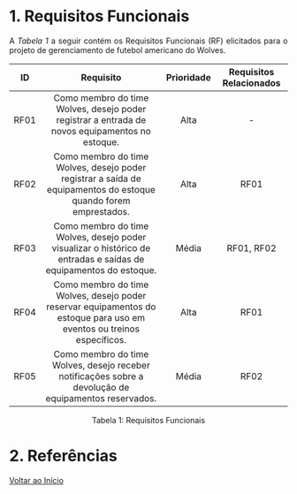 # 1. Requisitos Funcionais

<p align="justify">A <i>Tabela 1</i> a seguir contém os Requisitos Funcionais (RF) elicitados para o projeto de gerenciamento de futebol americano do Wolves.</p>

| ID   |                                 Requisito                                 | Prioridade | Requisitos Relacionados |
| :--: | :-----------------------------------------------------------------------: | :--------: | :---------: |
| RF01 | Como membro do time Wolves, desejo poder registrar a entrada de novos equipamentos no estoque. |  Alta  | - |
| RF02 | Como membro do time Wolves, desejo poder registrar a saída de equipamentos do estoque quando forem emprestados. |  Alta  | RF01 |
| RF03 | Como membro do time Wolves, desejo poder visualizar o histórico de entradas e saídas de equipamentos do estoque. |  Média  | RF01, RF02 |
| RF04 | Como membro do time Wolves, desejo poder reservar equipamentos do estoque para uso em eventos ou treinos específicos. |  Alta  | RF01 |
| RF05 | Como membro do time Wolves, desejo receber notificações sobre a devolução de equipamentos reservados. |  Média  | RF02 |

<div style="text-align: center">
<p>Tabela 1: Requisitos Funcionais</p>
</div>

# 2. Referências

[Voltar ao Início](../README.md)


